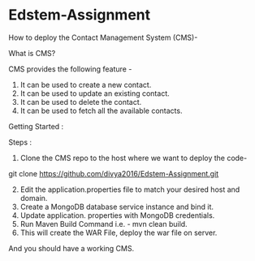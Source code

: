 # Edstem-Assignment
How to deploy the Contact Management System (CMS)- 

What is CMS?

CMS provides the following feature - 

1. It can be used to create a new contact.
2. It can be used to update an existing contact.
3. It can be used to delete the contact.
4. It can be used to fetch all the available contacts.

Getting Started :

Steps : 

1. Clone the CMS repo to the host where we want to deploy the code-

  git clone https://github.com/divya2016/Edstem-Assignment.git

2. Edit the application.properties file to match your desired host and domain.
3. Create a MongoDB database service instance and bind it.
4. Update application. properties with MongoDB credentials.
5. Run Maven Build Command i.e. - mvn clean build.
6. This will create the WAR File, deploy the war file on server.

And you should have a working CMS.
